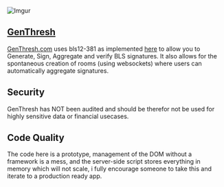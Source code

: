 ![Imgur](https://i.imgur.com/PhGhASq.png)

## [GenThresh](https://genthresh.com)

[GenThresh.com](https://GenThresh.com) uses bls12-381 as implemented [here](https://github.com/paulmillr/noble-bls12-381) to allow you to Generate, Sign, Aggregate and verify BLS signatures. It also allows for the spontaneous creation of rooms (using websockets) where users can automatically aggregate signatures. 

## Security

GenThresh has NOT been audited and should be therefor not be used for highly sensitive data or financial usecases.

## Code Quality

The code here is a prototype, management of the DOM without a framework is a mess, and the server-side script stores everything in memory which will not scale, i fully encourage someone to take this and iterate to a production ready app. 
